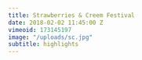 ```yaml
---
title: Strawberries & Creem Festival
date: 2018-02-02 11:45:00 Z
vimeoid: 173145197
image: "/uploads/sc.jpg"
subtitle: highlights
---
```



